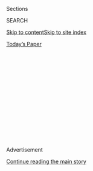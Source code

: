 <div id="app">

<div>

<div>

<div>

<div class="NYTAppHideMasthead css-1q2w90k e1suatyy0">

<div class="section css-ui9rw0 e1suatyy2">

<div class="css-eph4ug er09x8g0">

<div class="css-6n7j50">

</div>

<span class="css-1dv1kvn">Sections</span>

<div class="css-10488qs">

<span class="css-1dv1kvn">SEARCH</span>

</div>

[Skip to content](#site-content)[Skip to site index](#site-index)

</div>

<div class="css-10698na e1huz5gh0">

</div>

</div>

<div id="masthead-bar-one" class="section hasLinks css-15hmgas e1csuq9d3">

<div class="css-uqyvli e1csuq9d0">

</div>

<div class="css-1uqjmks e1csuq9d1">

</div>

<div class="css-9e9ivx">

[](https://myaccount.nytimes.com/auth/login?response_type=cookie&client_id=vi)

</div>

<div class="css-1bvtpon e1csuq9d2">

[Today’s Paper](https://www.nytimes.com/section/todayspaper)

</div>

</div>

</div>

</div>

<div data-aria-hidden="false">

<div id="site-content" role="main">

<div>

<div class="css-1aor85t" style="opacity:0.000000001;z-index:-1;visibility:hidden">

<div class="css-1hqnpie">

<div class="css-epjblv">

<span class="css-17xtcya">[Opinion](/section/opinion)</span><span class="css-x15j1o">|</span><span class="css-fwqvlz">Before
the ‘Final Solution’ There Was a ‘Test Killing’</span>

</div>

<div class="css-k008qs">

<div class="css-1iwv8en">

<span class="css-18z7m18"></span>

<div>

</div>

</div>

<span class="css-1n6z4y">https://nyti.ms/2NlyxZl</span>

<div class="css-1705lsu">

<div class="css-4xjgmj">

<div class="css-4skfbu" role="toolbar" data-aria-label="Social Media Share buttons, Save button, and Comments Panel with current comment count" data-testid="share-tools">

  - 
  - 
  - 
  - 
    
    <div class="css-6n7j50">
    
    </div>

  - 
  - 

</div>

</div>

</div>

</div>

</div>

</div>

<div id="NYT_TOP_BANNER_REGION" class="css-13pd83m">

</div>

<div id="top-wrapper" class="css-1sy8kpn">

<div id="top-slug" class="css-l9onyx">

Advertisement

</div>

[Continue reading the main story](#after-top)

<div class="ad top-wrapper" style="text-align:center;height:100%;display:block;min-height:250px">

<div id="top" class="place-ad" data-position="top" data-size-key="top">

</div>

</div>

<div id="after-top">

</div>

</div>

<div>

<div class="css-v5btjw etb61u70">

<div class="css-v05ibm etb61u71">

[Opinion](/section/opinion)

</div>

</div>

<div id="sponsor-wrapper" class="css-1hyfx7x">

<div id="sponsor-slug" class="css-19vbshk">

Supported by

</div>

[Continue reading the main story](#after-sponsor)

<div id="sponsor" class="ad sponsor-wrapper" style="text-align:center;height:100%;display:block">

</div>

<div id="after-sponsor">

</div>

</div>

<div class="css-186x18t">

</div>

<div class="css-1vkm6nb ehdk2mb0">

# Before the ‘Final Solution’ There Was a ‘Test Killing’

</div>

Too few know the history of the Nazi methodical mass murder of disabled
people. That is why I write.

<div class="css-18e8msd">

<div class="css-vp77d3 epjyd6m0">

<div class="css-1baulvz">

By <span class="css-1baulvz last-byline" itemprop="name">Kenny
Fries</span>

<div class="css-8atqhb">

Mr. Fries is the author, most recently, of “[In the Province of the
Gods](https://uwpress.wisc.edu/books/5638.htm).”

</div>

</div>

</div>

  - Jan. 8, 2020

  - 
    
    <div class="css-4xjgmj">
    
    <div class="css-pvvomx" role="toolbar" data-aria-label="Social Media Share buttons, Save button, and Comments Panel with current comment count" data-testid="share-tools">
    
      - 
      - 
      - 
      - 
        
        <div class="css-6n7j50">
        
        </div>
    
      - 
      - 
    
    </div>
    
    </div>

</div>

<div class="css-79elbk" data-testid="photoviewer-wrapper">

<div class="css-z3e15g" data-testid="photoviewer-wrapper-hidden">

</div>

<div class="css-1a48zt4 ehw59r15" data-testid="photoviewer-children">

![<span class="css-16f3y1r e13ogyst0" data-aria-hidden="true">The prison
in Brandenburg an der Havel, circa
1940s.</span><span class="css-cnj6d5 e1z0qqy90" itemprop="copyrightHolder"><span class="css-1ly73wi e1tej78p0">Credit...</span><span><span>Interfoto/Alamy</span></span></span>](https://static01.nyt.com/images/2020/01/06/opinion/06disability-t4-1/06disability-t4-1-articleLarge.jpg?quality=75&auto=webp&disable=upscale)

</div>

</div>

</div>

<div class="section meteredContent css-1r7ky0e" name="articleBody" itemprop="articleBody">

<div class="css-1fanzo5 StoryBodyCompanionColumn">

<div class="css-53u6y8">

My first visit to the Aktion T4 killing site at Brandenburg an der Havel
was in autumn. My destination, where 9,000 disabled people were murdered
as part of the Nazi “euthanasia” program, is embedded in the activities
of the town — trams and buses, stores, a bank, a cafe.

The buildings that were once the old prison were mostly destroyed during
the war. If not for dark gray letters painted on one side of the light
gray building — GEDENKSTÄTTE, on one side, and its English translation,
MEMORIAL, on another — the site could easily be passed unnoticed. From a
distance, it looks prefab, temporary, perhaps an ad hoc extension to an
overcrowded school or municipal department.

Though it was October, I was thinking of winter. At the Nuremberg
“Doctors’ Trial” in 1947, Viktor Brack — the economist, SS officer and
head of the office of the Chancellery of the Führer who was in charge of
Aktion T4 — testified that the first of the mass murders of disabled
people happened “in snow-covered Brandenburg on a winter’s day in
December 1939 or January 1940.” The exact date of this “test killing”
has not yet been determined.

No documents from the “test killing” have been preserved. According to
information at the memorial, “Who the murdered patients were and where
they came from is unknown.” What is known comes primarily from postwar
testimony of those involved, or thought to be involved, in what took
place that day.

</div>

</div>

<div class="css-1fanzo5 StoryBodyCompanionColumn">

<div class="css-53u6y8">

Unlike the Holocaust, there are no T4 survivors. We know about T4 and
its aftermath mainly through medical records and from the perpetrators.
Aktion T4 does not have its Elie Wiesel or Primo Levi.

That is the main reason I write about what happened to disabled people
during the Third Reich. I want to be what Susanne C. Knittel and other
scholars call a “vicarious witness.” Ms. Knittel describes this not as
“an act of speaking for and thus appropriating the memory and story of
someone else but rather an attempt to bridge the silence through
narrative means.” This is my way of bridging the silence, of keeping
alive something that is too often forgotten.

I’m not surprised that some of the perpetrators’ testimony is
contradictory. In his diary, Dr. Irmfried Eberl, the medical director at
Brandenburg, mentions Jan. 18, 1940, as the date of the “test killing.”
However, Dr. Horst Schumann, whom we know to have been present at the
event, was on that day at Grafeneck, where he would oversee mass
killings, the first of which occurred on Jan. 18. Another T4 employee
said the murder of patients in Grafeneck started “about 14 days” after
the “test killing” in Brandenburg. It seems Eberl mixed up the dates of
the two killings.

After he was arrested in 1959, Werner Heyde, a psychiatrist and the
medical director of the T4 program, placed the “test killing” at the
“beginning of January 1940.” Heyde confessed only to being an
observer.

The German Meteorological Office records the first major snowfall of the
1939-40 winter in Brandenburg on New Year’s Eve, 1939; December had been
relatively dry. Brack, in his testimony, was very clear about the snow
on the ground at Brandenburg for the “test killing.” By deduction, it
seems that the first Brandenburg mass murder took place during the first
days of January 1940.

</div>

</div>

<div class="css-1fanzo5 StoryBodyCompanionColumn">

<div class="css-53u6y8">

Though the exact date is somewhat speculative, the words of those
responsible for the murder of 70,000 disabled people in Aktion T4, and
the 230,000 killed after the program’s official end, clearly speak to
the main cause for what happened: the disvaluing of disabled lives.
Eugenics, which was rampant before and during the Reich, provided the
rationale for the killings, stigmatizing those with disabilities as not
human.

Dr. Albert Widmann, a chemist, forensic scientist and head of the
chemical department of the central offices of the Reich Detective
Forces, testified that he was asked to procure poison in large
quantities. At a meeting with an unidentified representative of the
Chancellery of the Führer, Widmann asked, “What for? To kill people?”

“No,” was the reply. “Animals in the form of humans.”

It was the police chemist Dr. August Becker who prepared the carbon
monoxide gas for what he called the “euthanasia experiment.” Testifying
in the 1960s, Becker also echoed eugenic depictions of the disabled. He
recalled looking through the gas chamber peephole and observing “the
behavior of the delinquents,” as the gas filled up the chamber and the
victims’ lungs. Becker’s depiction likens disabled people to the immoral
and illegal.

Becker described, in detail, the gas chamber as “a room similar to a
shower room, lined with tiles about three by five meter\[s\], and three
meters high in size.” According to Becker, between 18 and 20 patients
were led by nurses into this “shower room.” These men had to “undress in
an anteroom, so they were totally naked.” Becker pointed to Widmann as
the one who “operated the gas installation.” But Widmann always denied
taking part.

When interrogated in 1947, Richard von Hegener, deputy head of the
killing of disabled children, named “the chemist in charge, Dr. Becker”
as the one “who let the CO gas into the room.” Von Hegener said there
were 30 patients “dressed only in institutional clothing,” who “were led
in and they calmly took a seat on the benches in the room without any
resistance.”

Heyde stated there were “10, at most 15 — the figure was more than 10 —
mentally ill patients.” He said, “I don’t really know who let the gas
in.”

According to Brack, there were “four such patients,” all men, whom he
described, in another eugenic nod, as “incurable.” When asked about
their ages or from which institutions they came he replied, “I really
don’t have any memory of that any more.”

</div>

</div>

<div class="css-1fanzo5 StoryBodyCompanionColumn">

<div class="css-53u6y8">

The more I learn, the more I understand the connection between Aktion T4
and what happened later to Jews and others deemed “undesirable.” The
Brandenburg “test killing” demonstrated that gassing was a “suitable”
means for mass murder.

And as the text at the memorial emphasizes, “it also gave the future
‘killing doctors’ the chance to familiarize with the method.” After
recommending carbon monoxide for the mass murder of the disabled,
Widmann developed the gas wagons that were used for the subsequent mass
murder of Jews on the war’s eastern front. Becker helped design these
mobile killing units, including those used by the notorious
[Einsatzgruppen](https://www.nytimes.com/2002/06/30/books/himmler-s-willing-executioners.html)
in the Nazi-occupied areas of the Soviet Union. Eberl later worked at
the Chelmno and Treblinka extermination camps during Operation Reinhard,
the “Final Solution.”

Of those whose testimonies are highlighted at the Brandenburg memorial,
Brack, in 1948, was the only one executed. Von Hegener was arrested in
1949 and sentenced to life imprisonment but was released early. Becker
had a stroke in 1959 and was deemed unfit to stand trial. Heyde was
arrested in 1959 and committed suicide before his trial. In both 1962
and 1967 Widmann was convicted to serve several years in prison but was
released upon payment of a fine.

Outside the memorial building, there is no cemetery. Across a parking
lot lies a large plot of gray gravel, interrupted only by the
reddish-brown brick foundations of what was the prison barn, which
housed the gas chamber. There are circles of piled leaves among the
gravel — as if these random forms were gathered in a subliminal ritual
of mourning.

-----

Kenny Fries is the author, most recently, of “[In the Province of the
Gods](https://www.kennyfries.com/works)” and is currently writing a book
about disability and the Holocaust.

*Disability is a series of essays, art and opinion by and about people
living with disabilities.*

***Now in print:*** *“*[*About Us: Essays From The New York Times
Disability Series*](http://bit.ly/2WTWIVv)*,” edited by Peter Catapano
and Rosemarie Garland-Thomson, published by Liveright.*

*The Times is committed to publishing* [*a diversity of
letters*](https://www.nytimes.com/2019/01/31/opinion/letters/letters-to-editor-new-york-times-women.html)
*to the editor. We’d like to hear what you think about this or any of
our articles. Here are some*
[*tips*](https://help.nytimes.com/hc/en-us/articles/115014925288-How-to-submit-a-letter-to-the-editor)*.
And here’s our email:*
[*letters@nytimes.com*](mailto:letters@nytimes.com)*.*

*Follow The New York Times Opinion section on*
[*Facebook*](https://www.facebook.com/nytopinion)*,* [*Twitter
(@NYTopinion)*](http://twitter.com/NYTOpinion) *and*
[*Instagram*](https://www.instagram.com/nytopinion/)*.*

</div>

</div>

</div>

<div>

</div>

<div>

</div>

<div>

</div>

<div>

<div id="bottom-wrapper" class="css-1ede5it">

<div id="bottom-slug" class="css-l9onyx">

Advertisement

</div>

[Continue reading the main story](#after-bottom)

<div id="bottom" class="ad bottom-wrapper" style="text-align:center;height:100%;display:block;min-height:90px">

</div>

<div id="after-bottom">

</div>

</div>

</div>

</div>

</div>

## Site Index

<div>

</div>

## Site Information Navigation

  - [© <span>2020</span> <span>The New York Times
    Company</span>](https://help.nytimes.com/hc/en-us/articles/115014792127-Copyright-notice)

<!-- end list -->

  - [NYTCo](https://www.nytco.com/)
  - [Contact
    Us](https://help.nytimes.com/hc/en-us/articles/115015385887-Contact-Us)
  - [Work with us](https://www.nytco.com/careers/)
  - [Advertise](https://nytmediakit.com/)
  - [T Brand Studio](http://www.tbrandstudio.com/)
  - [Your Ad
    Choices](https://www.nytimes.com/privacy/cookie-policy#how-do-i-manage-trackers)
  - [Privacy](https://www.nytimes.com/privacy)
  - [Terms of
    Service](https://help.nytimes.com/hc/en-us/articles/115014893428-Terms-of-service)
  - [Terms of
    Sale](https://help.nytimes.com/hc/en-us/articles/115014893968-Terms-of-sale)
  - [Site Map](https://spiderbites.nytimes.com)
  - [Help](https://help.nytimes.com/hc/en-us)
  - [Subscriptions](https://www.nytimes.com/subscription?campaignId=37WXW)

</div>

</div>

</div>

</div>
